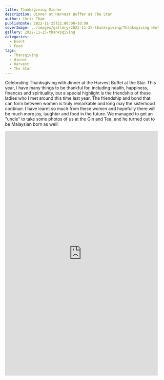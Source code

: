 ```yaml
---
title: Thanksgiving Dinner
description: Dinner at Harvest Buffer at The Star
author: Chris Tham
publishDate: 2022-11-25T21:00:00+10:00
coverImage: ../images/gallery/2022-11-25-thanksgiving/Thanksgiving Harvest Buffet (1).jpeg
gallery: 2022-11-25-thanksgiving
categories:
  - Event
  - Food
tags:
  - Thansgiving
  - dinner
  - Harvest
  - The Star
---
```


Celebrating Thanksgiving with dinner at the Harvest Buffet at the Star. This year, I have many things to be thankful for, including health, happiness, finances and spirituality, but a special highlight is the friendship of these ladies who I met around this time last year. The friendship and bond that can form between women is truly remarkable and long may the sisterhood continue. I have learnt so much from these women and hopefully there will be much more joy, laughter and food in the future. We managed to get an "uncle" to take some photos of us at the Gin and Tea, and he turned out to be Malaysian born as well!

<iframe src="https://www.facebook.com/plugins/post.php?href=https%3A%2F%2Fwww.facebook.com%2Fchris1.tham%2Fposts%2Fpfbid0qSRxD9RnWyrACJcrz4NYAVZ2ivC8dsXRUkxdVbdPQWoHhbwYw5SNpVvRWLZWDySCl&show_text=true&width=500" width="500" height="800" style="border:none;overflow:hidden" scrolling="no" frameborder="0" allowfullscreen="true" allow="autoplay; clipboard-write; encrypted-media; picture-in-picture; web-share"></iframe>
